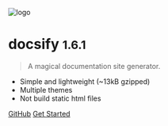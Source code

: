 ![logo](_media/icon.svg)

# docsify <small>1.6.1</small>

> A magical documentation site generator.

- Simple and lightweight (~13kB gzipped)
- Multiple themes
- Not build static html files


[GitHub](https://github.com/QingWei-Li/docsify/)
[Get Started](#quick-start)
